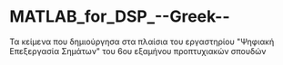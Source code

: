 # MATLAB_for_DSP_--Greek--
Τα κείμενα που δημιούργησα στα πλαίσια του εργαστηρίου "Ψηφιακή Επεξεργασία Σημάτων" του 6ου εξαμήνου προπτυχιακών σπουδών
